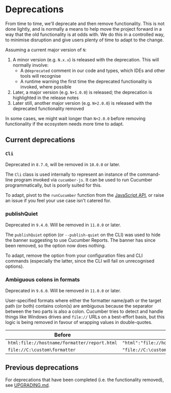 # Deprecations

From time to time, we'll deprecate and then remove functionality. This is not done lightly, and is normally a means to help move the project forward in a way that the old functionality is at odds with. We do this in a controlled way, to minimise disruption and give users plenty of time to adapt to the change.

Assuming a current major version of `N`:

1. A minor version (e.g. `N.x.x`) is released with the deprecation. This will normally involve:
   - A `@deprecated` comment in our code and types, which IDEs and other tools will recognise
   - A runtime warning the first time the deprecated functionality is invoked, where possible
2. Later, a major version (e.g. `N+1.0.0`) is released; the deprecation is highlighted in the release notes
3. Later still, another major version (e.g. `N+2.0.0`) is released with the deprecated functionality removed

In some cases, we might wait longer than `N+2.0.0` before removing functionality if the ecosystem needs more time to adapt.

## Current deprecations

### `Cli`

Deprecated in `8.7.0`, will be removed in `10.0.0` or later.

The `Cli` class is used internally to represent an instance of the command-line program invoked via `cucumber-js`. It can be used to run Cucumber programmatically, but is poorly suited for this.

To adapt, pivot to the `runCucumber` function from the [JavaScript API](./javascript_api.md), or raise an issue if you feel your use case isn't catered for.

### publishQuiet

Deprecated in `9.4.0`. Will be removed in `11.0.0` or later.

The `publishQuiet` option (or `--publish-quiet` on the CLI) was used to hide the banner suggesting to use Cucumber Reports. The banner has since been removed, so the option now does nothing.

To adapt, remove the option from your configuration files and CLI commands (especially the latter, since the CLI will fail on unrecognised options).

### Ambiguous colons in formats

Deprecated in `9.6.0`. Will be removed in `11.0.0` or later.

User-specified formats where either the formatter name/path or the target path (or both) contains colon(s) are ambiguous because the separator between the two parts is also a colon. Cucumber tries to detect and handle things like Windows drives and `file://` URLs on a best-effort basis, but this logic is being removed in favour of wrapping values in double-quotes.

| Before                                       | After                                            |
|----------------------------------------------|--------------------------------------------------|
| `html:file://hostname/formatter/report.html` | `"html":"file://hostname/formatter/report.html"` |
| `file://C:\custom\formatter`                 | `"file://C:\custom\formatter"`                   |

## Previous deprecations

For deprecations that have been completed (i.e. the functionality removed), see [UPGRADING.md](../UPGRADING.md).
